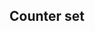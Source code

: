 ## Counter set

<!-- <values.counterSet> -->
<!-- </values.counterSet> -->

<!-- <variants.counterSet> -->
<!-- </variants.counterSet> -->